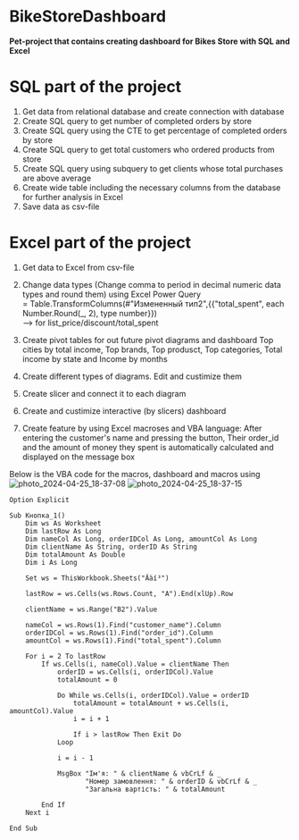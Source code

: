 # BikeStoreDashboard
**Pet-project that contains creating dashboard for Bikes Store with SQL and Excel**

# SQL part of the project
1. Get data from relational database and create connection with database
2. Create SQL query to get number of completed orders by store
3. Create SQL query using the CTE to get percentage of completed orders by store
4. Create SQL query to get total customers who ordered products from store
5. Create SQL query using subquery to get clients whose total purchases are above average
6. Create wide table including the necessary columns from the database for further analysis in Excel
7. Save data as csv-file


# Excel part of the project
1. Get data to Excel from csv-file
2. Change data types (Change comma to period in decimal numeric data types and round them) using Excel Power Query   
= Table.TransformColumns(#"Измененный тип2",{{"total_spent", each Number.Round(_, 2), type number}})   
--> for list_price/discount/total_spent
4. Create pivot tables for out future pivot diagrams and dashboard
Top cities by total income, Top brands, Top produsct, Top categories, Total income by state and Income by months
5. Create different types of diagrams. Edit and custimize them
6. Create slicer and connect it to each diagram
7. Create and custimize interactive (by slicers) dashboard

8. Create feature by using Excel macroses and VBA language:
After entering the customer's name and pressing the button, Their order_id and the amount of money they spent is automatically calculated and displayed on the message box

Below is the VBA code for the macros, dashboard and macros using
![photo_2024-04-25_18-37-08](https://github.com/Yurii-Molotow/BikeStoreDashboard/assets/168109152/d1882ea8-95df-4e72-819e-65a47c86bd40)
![photo_2024-04-25_18-37-15](https://github.com/Yurii-Molotow/BikeStoreDashboard/assets/168109152/c45da616-e414-4854-9042-d19dde4cfe09)




```
Option Explicit

Sub Кнопка_1()
    Dim ws As Worksheet
    Dim lastRow As Long
    Dim nameCol As Long, orderIDCol As Long, amountCol As Long
    Dim clientName As String, orderID As String
    Dim totalAmount As Double
    Dim i As Long
    
    Set ws = ThisWorkbook.Sheets("Äàí³")
    
    lastRow = ws.Cells(ws.Rows.Count, "A").End(xlUp).Row
    
    clientName = ws.Range("B2").Value
    
    nameCol = ws.Rows(1).Find("customer_name").Column
    orderIDCol = ws.Rows(1).Find("order_id").Column
    amountCol = ws.Rows(1).Find("total_spent").Column
    
    For i = 2 To lastRow
        If ws.Cells(i, nameCol).Value = clientName Then
            orderID = ws.Cells(i, orderIDCol).Value
            totalAmount = 0
            
            Do While ws.Cells(i, orderIDCol).Value = orderID
                totalAmount = totalAmount + ws.Cells(i, amountCol).Value
                i = i + 1
                
                If i > lastRow Then Exit Do
            Loop
            
            i = i - 1

            MsgBox "Ім'я: " & clientName & vbCrLf & _
                   "Номер замовлення: " & orderID & vbCrLf & _
                   "Загальна вартість: " & totalAmount

        End If
    Next i

End Sub

```
